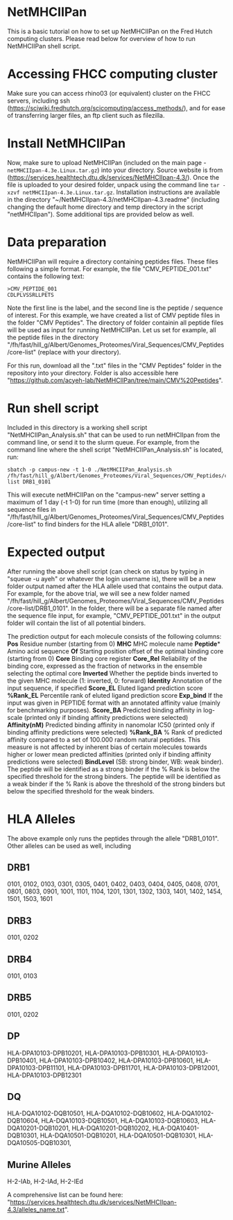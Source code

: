 # NetMHCIIPan
This is a basic tutorial on how to set up NetMHCIIPan on the Fred Hutch computing clusters.
Please read below for overview of how to run NetMHCIIPan shell script. 

# Accessing FHCC computing cluster
Make sure you can access rhino03 (or equivalent) cluster on the FHCC servers, including ssh (https://sciwiki.fredhutch.org/scicomputing/access_methods/), and for ease of transferring larger files, an ftp client such as filezilla.

# Install NetMHCIIPan
Now, make sure to upload NetMHCIIPan (included on the main page - `netMHCIIpan-4.3e.Linux.tar.gz`) into your directory.  Source website is from (https://services.healthtech.dtu.dk/services/NetMHCIIpan-4.3/). Once the file is uploaded to your desired folder, unpack using the command line `tar -xzvf netMHCIIpan-4.3e.Linux.tar.gz`. Installation instructions are available in the directory "~/NetMHCIIpan-4.3/netMHCIIpan-4.3.readme" (including changing the default home directory and temp directory in the script "netMHCIIpan"). Some additional tips are provided below as well. 

# Data preparation
NetMHCIIPan will require a directory containing peptides files.  These files following a simple format. For example, the file "CMV_PEPTIDE_001.txt" contains the following text:
```
>CMV_PEPTIDE_001
CDLPLVSSRLLPETS
```
Note the first line is the label, and the second line is the peptide / sequence of interest. For this example, we have created a list of CMV peptide files in the folder "CMV Peptides".  The directory of folder containin all peptide files will be used as input for running NetMHCIIPan. Let us set for example, all the peptide files in the directory "/fh/fast/hill_g/Albert/Genomes_Proteomes/Viral_Sequences/CMV_Peptides/core-list" (replace with your directory).

For this run, download all the ".txt" files in the "CMV Peptides" folder in the repository into your directory. Folder is also accessible here "https://github.com/acyeh-lab/NetMHCIIPan/tree/main/CMV%20Peptides".

# Run shell script
Included in this directory is a working shell script "NetMHCIIPan_Analysis.sh" that can be used to run netMHCIIpan from the command line, or send it to the slurm queue. For example, from the command line where the shell script "NetMHCIIPan_Analysis.sh" is located, run:
```
sbatch -p campus-new -t 1-0 ./NetMHCIIPan_Analysis.sh /fh/fast/hill_g/Albert/Genomes_Proteomes/Viral_Sequences/CMV_Peptides/core-list DRB1_0101
```
This will execute netMHCIIPan on the "campus-new" server setting a maximum of 1 day (-t 1-0) for run time (more than enough), utilizing all sequence files in "/fh/fast/hill_g/Albert/Genomes_Proteomes/Viral_Sequences/CMV_Peptides/core-list" to find binders for the HLA allele "DRB1_0101".

# Expected output
After running the above shell script (can check on status by typing in "squeue -u ayeh" or whatever the login username is), there will be a new folder output named after the HLA allele used that contains the output data.  For example, for the above trial, we will see a new folder named "/fh/fast/hill_g/Albert/Genomes_Proteomes/Viral_Sequences/CMV_Peptides/core-list/DRB1_0101". In the folder, there will be a separate file named after the sequence file input, for example, "CMV_PEPTIDE_001.txt" in the output folder will contain the list of all potential binders.

The prediction output for each molecule consists of the following columns:
**Pos** Residue number (starting from 0)
**MHC** MHC molecule name
**Peptide*** Amino acid sequence
**Of** Starting position offset of the optimal binding core (starting from 0)
**Core** Binding core register
**Core_Rel** Reliability of the binding core, expressed as the fraction of networks in the ensemble selecting the optimal core
**Inverted** Whether the peptide binds inverted to the given MHC molecule (1: inverted, 0: forward)
**Identity** Annotation of the input sequence, if specified
**Score_EL** Eluted ligand prediction score
**%Rank_EL** Percentile rank of eluted ligand prediction score
**Exp_bind** If the input was given in PEPTIDE format with an annotated affinity value (mainly for benchmarking purposes).
**Score_BA** Predicted binding affinity in log-scale (printed only if binding affinity predictions were selected)
**Affinity(nM)** Predicted binding affinity in nanomolar IC50 (printed only if binding affinity predictions were selected)
**%Rank_BA** % Rank of predicted affinity compared to a set of 100.000 random natural peptides. This measure is not affected by inherent bias of certain molecules towards higher or lower mean predicted affinities (printed only if binding affinity predictions were selected)
**BindLevel** (SB: strong binder, WB: weak binder). The peptide will be identified as a strong binder if the % Rank is below the specified threshold for the strong binders. The peptide will be identified as a weak binder if the % Rank is above the threshold of the strong binders but below the specified threshold for the weak binders.


# HLA Alleles
The above example only runs the peptides through the allele "DRB1_0101".  Other alleles can be used as well, including
## DRB1 
0101, 0102, 0103, 0301, 0305, 0401, 0402, 0403, 0404, 0405, 0408, 0701, 0801, 0803, 0901, 1001, 1101, 1104, 1201, 1301, 1302, 1303, 1401, 1402, 1454, 1501, 1503, 1601 
## DRB3
0101, 0202
## DRB4 
0101, 0103
## DRB5
0101, 0202  
## DP
HLA-DPA10103-DPB10201, HLA-DPA10103-DPB10301, HLA-DPA10103-DPB10401, HLA-DPA10103-DPB10402, HLA-DPA10103-DPB10601, HLA-DPA10103-DPB11101, HLA-DPA10103-DPB11701, HLA-DPA10103-DPB12001, HLA-DPA10103-DPB12301 
## DQ
HLA-DQA10102-DQB10501, HLA-DQA10102-DQB10602, HLA-DQA10102-DQB10604, HLA-DQA10103-DQB10501, HLA-DQA10103-DQB10603, HLA-DQA10201-DQB10201, HLA-DQA10201-DQB10202, HLA-DQA10401-DQB10301, HLA-DQA10501-DQB10201, HLA-DQA10501-DQB10301, HLA-DQA10505-DQB10301, 

## Murine Alleles
H-2-IAb, H-2-IAd, H-2-IEd

A comprehensive list can be found here: "https://services.healthtech.dtu.dk/services/NetMHCIIpan-4.3/alleles_name.txt".



